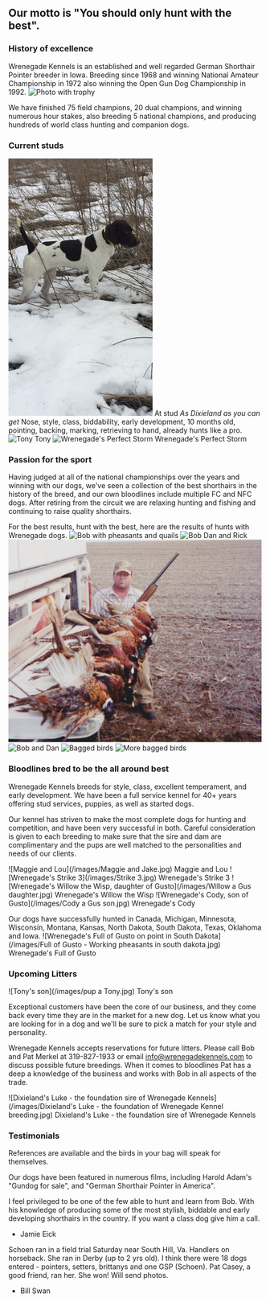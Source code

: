 ## Our motto is "You should only hunt with the best".

### History of excellence
Wrenegade Kennels is an established and well regarded German Shorthair Pointer breeder in Iowa. Breeding since 1968 and winning National Amateur Championship in 1972 also winning the Open Gun Dog Championship in 1992.
![Photo with trophy](/images/Trophy.jpg)

We have finished 75 field champions, 20 dual champions, and winning numerous hour stakes, also breeding 5 national champions, and producing hundreds of world class hunting and companion dogs.


### Current studs
![Wrenegade's little bit of Gusto](/images/WrenegadesBitOfGusto.png)
At stud
*As Dixieland as you can get*
Nose, style, class, biddability, early development, 10 months old, pointing, backing, marking, retrieving to hand, already hunts like a pro.
![Tony](/images/Tony.jpg)
Tony
![Wrenegade's Perfect Storm](/images/Stormy.jpg)
Wrenegade's Perfect Storm

### Passion for the sport
Having judged at all of the national championships over the years and winning with our dogs, we've seen a collection of the best shorthairs in the history of the breed, and our own bloodlines include multiple FC and NFC dogs. After retiring from the circuit we are relaxing hunting and fishing and continuing to raise quality shorthairs.

For the best results, hunt with the best, here are the results of hunts with Wrenegade dogs.
![Bob with pheasants and quails](/images/IMG_20160424_0013.jpg)
![Bob Dan and Rick](/images/IMG_20160424_0007.jpg)
![Randy](/images/IMG_20160424_0008.jpg)
![Bob and Dan](/images/IMG_20160424_0009.jpg)
![Bagged birds](/images/IMG_20160424_0010.jpg)
![More bagged birds](/images/IMG_20160424_0012.jpg)

### Bloodlines bred to be the all around best
Wrenegade Kennels breeds for style, class, excellent temperament, and early development. We have been a full service kennel for 40+ years offering stud services, puppies, as well as started dogs.

Our kennel has striven to make the most complete dogs for hunting and competition, and have been very successful in both. Careful consideration is given to each breeding to make sure that the sire and dam are complimentary and the pups are well matched to the personalities and needs of our clients. 

![Maggie and Lou](/images/Maggie and Jake.jpg)
Maggie and Lou
![Wrenegade's Strike 3](/images/Strike 3.jpg)
Wrenegade's Strike 3
![Wrenegade's Willow the Wisp, daughter of Gusto](/images/Willow a Gus daughter.jpg)
Wrenegade's Willow the Wisp
![Wrenegade's Cody, son of Gusto](/images/Cody a Gus son.jpg)
Wrenegade's Cody

Our dogs have successfully hunted in Canada, Michigan, Minnesota, Wisconsin,  Montana, Kansas, North Dakota, South Dakota, Texas, Oklahoma and Iowa.
![Wrenegade's Full of Gusto on point in South Dakota](/images/Full of Gusto - Working pheasants in south dakota.jpg)
Wrenegade's Full of Gusto
 
### Upcoming Litters
![Tony's son](/images/pup a Tony.jpg)
Tony's son
<!-- Add picture of Ruby here -->

Exceptional customers have been the core of our business, and they come back every time they are in the market for a new dog. Let us know what you are looking for in a dog and we'll be sure to pick a match for your style and personality.

Wrenegade Kennels accepts reservations for future litters.
Please call Bob and Pat Merkel at 319-827-1933 or email info@wrenegadekennels.com to discuss possible future breedings.
When it comes to bloodlines Pat has a deep a knowledge of the business and works with Bob in all aspects of the trade.

![Dixieland's Luke - the foundation sire of Wrenegade Kennels](/images/Dixieland's Luke - the foundation of Wrenegade Kennel breeding.jpg)
Dixieland's Luke - the foundation sire of Wrenegade Kennels

### Testimonials
References are available and the birds in your bag will speak for themselves.

Our dogs have been featured in numerous films, including Harold Adam's "Gundog for sale", and "German Shorthair Pointer in America".

I feel privileged to be one of the few able to hunt and learn from Bob. With his knowledge of producing some of the most stylish, biddable and early developing shorthairs in the country. If you want a class dog give him a call.       
- Jamie Eick

Schoen ran in a field trial Saturday near South Hill, Va. Handlers on horseback. She ran in Derby (up to 2 yrs old). I think there were 18 dogs entered - pointers, setters, brittanys and one GSP (Schoen). Pat Casey, a good friend, ran her. She won! Will send photos. 
- Bill Swan
